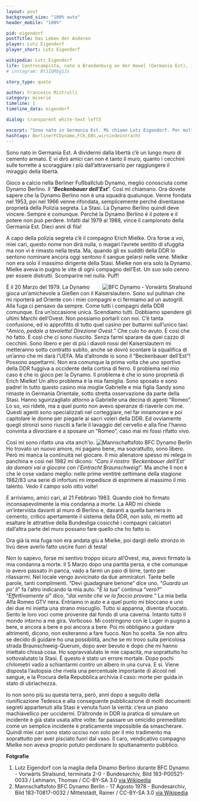 ```yaml
---
layout: post
background_size: "100% auto"
header_mobile: "100%"

pid: eigendorf
postTitle: Das Leben der Anderen
player: Lutz Eigendorf
player_short: Lutz Eigendorf

wikipedia: Lutz_Eigendorf
life: Centrocampista, nato a Brandenburg an der Havel (Germania Est), 16 luglio 1956
# instagram: Bt1IQRbg13s

story_type: quote

author: Francesco Mistrulli
category: miserie
timeline: 1
timeline_data: eigendorf

dialog: transparent white-text left5

excerpt: "Sono nato in Germania Est. Mi chiamo Lutz Eigendorf. Per molti il “Beckenbauer dell’Est”. Gioco per la squadra della Stasi. La Dynamo Berlino."
hashtags: BerlinerFCDynamo,FCK,EBS,wirsindeintracht
---
```

Sono nato in Germania Est. A dividermi dalla libertà c’è un lungo muro di cemento armato. E vi dirò amici cari non è tanto il muro, quanto i cecchini sulle torrette a scoraggiare i più dall’attraversarlo per raggiungere il miraggio della libertà.  

Gioco a calcio nella Berliner Fußballclub Dynamo, meglio conosciuta come Dynamo Berlino. Il “**_Beckenbauer dell’Est_**”. Così mi chiamano. Ora dovete sapere che la Dynamo Berlino non è una squadra qualunque. Venne fondata nel 1953, poi nel 1966 venne rifondata, semplicemente perché diventasse proprietà della Polizia segreta. La Stasi. La Dynamo Berlino quindi deve vincere. Sempre e comunque. Perché la Dynamo Berlino è il potere e il potere non può perdere. Infatti dal 1979 al 1988, vince il campionato della Germania Est. Dieci anni di fila!  

A capo della polizia segreta c’è il compagno Erich Mielke. Ora forse a voi, miei cari, questo nome non dirà nulla, o magari l’avrete sentito di sfuggita ma non vi è rimasto nella testa. Ma, quando gli ex sudditi della DDR lo sentono nominare ancora oggi sentono il sangue gelarsi nelle vene. Mielke non era solo il massimo dirigente della Stasi. Mielke non era solo la Dynamo. Mielke aveva in pugno le vite di ogni compagno dell’Est. Un suo solo cenno per essere distrutti. Scomparire nel nulla. Puff!  

<img class="responsive-img border w100 margin-1em" src="{{site.baseurl}}/assets/pics/{{page.pid}}/dynamo_berliner.jpg" alt="BFC Dynamo - Vorwärts Stralsund" align="right">

È il 20 Marzo del 1979. La Dynamo gioca un’amichevole a Gießen con il Kaiserslautern. Sono sul pullman che mi riporterà ad Oriente con i miei compagni e ci fermiamo ad un autogrill. Alla fuga ci pensavo da sempre. Come tutti i compagni della DDR comunque. Era un’occasione unica. Scendiamo tutti. Dobbiamo spendere gli ultimi Marchi dell’Ovest. Non possiamo portarli con noi. C’è tanta confusione, ed io approfitto di tutto quel casino per buttarmi sull’unico taxi: “_Amico, pedale a tavoletta! Direzione Ovest._” Che culo ho avuto. È così che ho fatto. È così che ci sono riuscito. Senza farmi sparare da quei cazzo di cecchini. Sono libero e per di più i diavoli rossi del Kaiserslautern mi metteranno sotto contratto subito, anche se dovrò scontare la squalifica di un’anno che mi darà l’UEFA. Ma d’altronde io sono il “Beckenbauer dell’Est”! Possono aspettarmi. Non era comunque la prima volta che uno sportivo della DDR fuggiva a occidente della cortina di ferro. Il problema nel mio caso è che io gioco per la Dynamo. Il problema è che io sono proprietà di Erich Mielke! Un altro problema è la mia famiglia. Sono sposato e sono padre! In tutto questo casino mia moglie Gabrielle e mia figlia Sandy sono  rimaste in Germania Orientale, sotto stretta  osservazione da parte della Stasi. Hanno sguinzagliato attorno a Gabrielle una decina di agenti “Romeo”. Lo so, voi ridete, ma a quel punto non avevo speranze di riaverle con me. Questi agenti sono specializzati nel corteggiare, nel far innamorare e poi capitolare le donne per piegarle ai sacri voleri della DDR. Ed ovviamente quegli stronzi sono riusciti a farle il lavaggio del cervello e alla fine l’hanno convinta a divorziare e a sposare un “Romeo”, caso mai mi fossi rifatto vivo.  

<img class="responsive-img border w100 margin-1em" src="{{site.baseurl}}/assets/pics/{{page.pid}}/BFC_Dynamo_Berlin.jpg" alt="Mannschaftsfoto BFC Dynamo Berlin" align="right">

Così mi sono rifatto una vita anch’io. Ho trovato un nuovo amore, mi pagano bene, ma soprattutto, sono libero.
Però mi manca la continuità nel giocare. Il mio allenatore spesso mi relega in panchina e così nel 1982 mi dicono: “_Caro il nostro ‘Beckenbauer dell’Est’ da domani vai a giocare con l’Eintracht Braunschweig!_”. Ma anche lì non è che le cose vadano meglio: nelle prime ventitré settimane della stagione 1982/83 una serie di infortuni mi impedisce di esprimere al massimo il mio talento. Vedo il campo solo otto volte!  

E arriviamo, amici cari, al 21 Febbraio 1983. Quando cioè ho firmato inconsapevolmente la mia condanna a morte. La ARD mi chiede un’intervista davanti al muro di Berlino e, davanti a quella barriera in cemento, critico apertamente il sistema della DDR, non solo, mi metto ad esaltare le attrattive della Bundesliga cosicché i compagni calciatori dall’altra parte del muro possano fare quello che ho fatto io.  

Ora già la mia fuga non era andata giù a Mielke, poi dargli dello stronzo in tivù deve averlo fatto uscire fuori di testa!  

Non lo sapevo, forse mi sentivo troppo sicuro all’Ovest, ma, avevo firmato la mia condanna a morte.
Il 5 Marzo dopo una partita persa, e che comunque io avevo passato in panca, vado a farmi un paio di birre, tanto per rilassarmi. Nel locale vengo avvicinato da due ammiratori. Tante belle parole, tanti complimenti. “Devi guadagnare benone” dice uno. “_Guarda un po’ lì_” fa l’altro indicando la mia auto. “_È la tua_” continua “_vero?_” “_Effettivamente si_” dico, “_dai venite che ve la faccio provare._” La mia bella Alfa Romeo GTV nera. Entriamo in auto e a quel punto mi bloccano e uno dei due mi inietta una strano miscuglio. Tutto si appanna, diventa sfuocato. Sento le loro voci come provenire dal fondo di una caverna. Intanto tutto il mondo intorno a me gira. Vorticoso. Mi costringono con le Luger in pugno a bere, e ancora a bere e poi ancora a bere. Poi mi obbligano a guidare altrimenti, dicono, non esiteranno a fare fuoco. Non ho scelta. Se non altro se decido di guidare ho una possibilità, anche se mi trovo sulla pericolosa strada Braunschweig-Querum, dopo aver bevuto e dopo che mi hanno iniettato chissà cosa. Ho sopravvalutato le mie capacità, ma soprattutto ho sottovalutato la Stasi. È questo è stato un errore mortale. Dopo pochi chilometri vado a schiantarmi contro un albero in una curva. E sì. Viene disposta l’autopsia che rivela una percentuale importante di alcool nel sangue, e la Procura della Repubblica archivia il caso: morte per guida in stato di ubriachezza.  

Io non sono più su questa terra, però, anni dopo a seguito della riunificazione Tedesca e alla conseguente pubblicazione di molti documenti segreti appartenuti alla Stasi è venuta fuori la verità: c’era un piano machiavellico per uccidermi. D’altronde in DDR la pratica di simulare un incidente è già stata usata altre volte: far passare un omicidio premeditato come un semplice incidente è praticamente impossibile da smascherare.
Quindi miei cari sono stato ucciso non solo per il mio tradimento ma soprattutto per aver pisciato fuori dal vaso. Il caro, vendicativo compagno Mielke non aveva proprio potuto perdonare lo sputtanamento pubblico.

<div class="post-disclaimer">
    <b>Fotgrafie</b><br/>
    <ol>
    <li>Lutz Eigendorf con la maglia della Dinamo Berlino durante BFC Dynamo - Vorwärts Stralsund, terminata 2-0 - Bundesarchiv, Bild 183-P00521-0033 / Lehmann, Thomas / CC-BY-SA 3.0 <a href="https://it.wikipedia.org/wiki/Lutz_Eigendorf#/media/File:Bundesarchiv_Bild_183-P00521-0033,_BFC_Dynamo_-_Vorw%C3%A4rts_Stralsund_2-0.jpg" target="_blank">via Wikipedia</a></li>
    <li>Mannschaftsfoto BFC Dynamo Berlin - 17 Agosto 1978 - Bundesarchiv, Bild 183-T0817-0032 / Mittelstädt, Rainer / CC-BY-SA 3.0 <a href="https://commons.wikimedia.org/wiki/File:Bundesarchiv_Bild_183-T0817-0032,_Mannschaftsfoto_BFC_Dynamo_Berlin.jpg" target="_blank">via Wikipedia</a></li>
    </ol>
</div>




<script>


    var eigendorf=[
                    {
                        type:"birth",
                        category:"event",
                        timestamps:[new Date(1956,7-1,16)],
                        text:{
                            body:"Il 16 luglio 1956, nasce a Brandenburg an der Havel (Germania Est) Lutz Eigendorf",
                            link:null
                        }
                    },
                    {
                        type:"birth",
                        category:"event",
                        timestamps:[new Date(1983,3-1,7)],
                        text:{
                            body:"Alle 23.30 del 5 marzo 1983, il calciatore, a bordo della sua Alfa Romeo Alfetta GTV, si schiantò contro un albero e morì 34 ore dopo. L'autopsia rivelò che aveva una percentuale minima di alcool nel sangue e la Procura della Repubblica archiviò il caso per guida in stato di ubriachezza.<br/>Dopo la riunificazione tedesca, Heribert Schwan, autore del documentario <i>Tod der Verrater</i> (morte del traditore), sostenne che Eigendorf fu ucciso dalla Stasi in seguito al suo tradimento.",
                            link:null
                        }
                    },
                    {
                        type:"club",
                        category:"range",
                        timestamps:[1974,1979],
                        team:"Berliner FC Dynamo",
                        text:{
                            body:"Inizia la sua carriera nella Dynamo Berlino, dove gioca fino al 1979. In tutto colleziona 100 presenze e 7 realizzazioni.",
                            link:null
                        }
                    },
                    {
                        type:"club",
                        category:"range",
                        timestamps:[1980,1982],
                        team:"1. FC Kaiserslautern",
                        text:{
                            body:"Tra il 1980 e il 1982 gioca nel FC Kaiserslauterna, dove segna 7 reti in 53 partite.",
                            link:null
                        }
                    },
                    {
                        type:"club",
                        category:"range",
                        timestamps:[1982,1983],
                        team:"Eintracht Braunschweig",
                        text:{
                            body:"La sua carriera termina bruscamente mentre gioca nelle file dell'Eintracht Braunschweig, dove gioca solo 8 partite, segnando 2 reti.",
                            link:null
                        }
                    },
                    {
                        type:"national",
                        timestamps:[1978,1979],
                        team:"Germania Est",
                        apps:6,
                        goals:3
                    },
                ];
</script>
